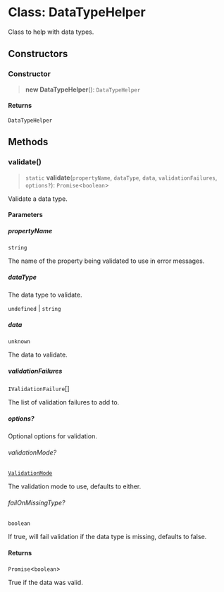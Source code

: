 # Class: DataTypeHelper

Class to help with data types.

## Constructors

### Constructor

> **new DataTypeHelper**(): `DataTypeHelper`

#### Returns

`DataTypeHelper`

## Methods

### validate()

> `static` **validate**(`propertyName`, `dataType`, `data`, `validationFailures`, `options?`): `Promise`\<`boolean`\>

Validate a data type.

#### Parameters

##### propertyName

`string`

The name of the property being validated to use in error messages.

##### dataType

The data type to validate.

`undefined` | `string`

##### data

`unknown`

The data to validate.

##### validationFailures

`IValidationFailure`[]

The list of validation failures to add to.

##### options?

Optional options for validation.

###### validationMode?

[`ValidationMode`](../type-aliases/ValidationMode.md)

The validation mode to use, defaults to either.

###### failOnMissingType?

`boolean`

If true, will fail validation if the data type is missing, defaults to false.

#### Returns

`Promise`\<`boolean`\>

True if the data was valid.
